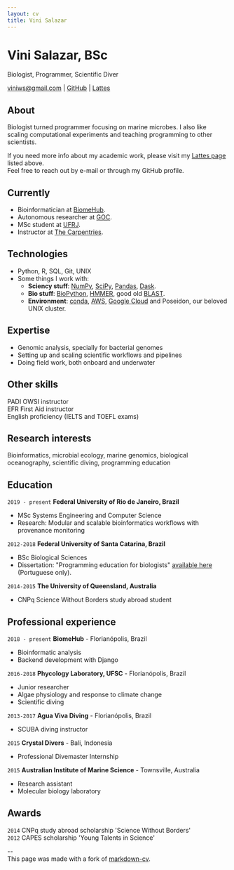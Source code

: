 ```yaml
---
layout: cv
title: Vini Salazar
---
```

# Vini Salazar, BSc
Biologist, Programmer, Scientific Diver

<div id="webaddress">
<a href="mailto:viniws@gmail.com">viniws@gmail.com</a>
| <a href="https://github.com/vinisalazar">GitHub</a> | <a href="http://lattes.cnpq.br/3615050262193115"> Lattes</a>
</div>

## About
Biologist turned programmer focusing on marine microbes.
I also like scaling computational experiments and teaching programming to other scientists.  

If you need more info about my academic work, please visit my <a href="http://lattes.cnpq.br/361505026219311">Lattes page</a> listed above.  
Feel free to reach out by e-mail or through my GitHub profile.

## Currently
- Bioinformatician at <a href="https://www.biome-hub.com/">BiomeHub</a>.    
- Autonomous researcher at <a href="https://github.com/Grupo-de-Oceanografia-Costeira/">GOC</a>.
- MSc student at <a href="https://www.cos.ufrj.br/">UFRJ</a>.
- Instructor at [The Carpentries](https://carpentries.org/).

## Technologies
* Python, R, SQL, Git, UNIX  
* Some things I work with:
  * **Sciency stuff**: [NumPy](https://numpy.org/), [SciPy](https://www.scipy.org/), [Pandas](https://pandas.pydata.org/), [Dask](https://dask.org/).
  * **Bio stuff**: [BioPython](https://biopython.org/), [HMMER](http://hmmer.org/), good old [BLAST](https://bmcbioinformatics.biomedcentral.com/articles/10.1186/1471-2105-10-421).
  * **Environment**: [conda](https://docs.conda.io/en/latest/), [AWS](https://aws.amazon.com/), [Google Cloud](https://cloud.google.com) and Poseidon, our beloved UNIX cluster.

## Expertise
* Genomic analysis, specially for bacterial genomes
* Setting up and scaling scientific workflows and pipelines
* Doing field work, both onboard and underwater

## Other skills
PADI OWSI instructor  
EFR First Aid instructor  
English proficiency (IELTS and TOEFL exams)  

## Research interests
Bioinformatics, microbial ecology, marine genomics, biological oceanography, scientific diving, programming education

## Education
`2019 - present`
__Federal University of Rio de Janeiro, Brazil__

- MSc Systems Engineering and Computer Science
- Research: Modular and scalable bioinformatics workflows with provenance monitoring

`2012-2018`
__Federal University of Santa Catarina, Brazil__

- BSc Biological Sciences
- Dissertation: "Programming education for biologists" [available here](https://repositorio.ufsc.br/handle/123456789/187711) (Portuguese only).

`2014-2015`
__The University of Queensland, Australia__

- CNPq Science Without Borders study abroad student

## Professional experience
`2018 - present`
__BiomeHub__ - Florianópolis, Brazil
- Bioinformatic analysis
- Backend development with Django

`2016-2018`
__Phycology Laboratory, UFSC__ - Florianópolis, Brazil
- Junior researcher
- Algae physiology and response to climate change
- Scientific diving

`2013-2017`
__Agua Viva Diving__ - Florianópolis, Brazil
- SCUBA diving instructor

`2015`
__Crystal Divers__ - Bali, Indonesia
- Professional Divemaster Internship

`2015`
__Australian Institute of Marine Science__ - Townsville, Australia
- Research assistant
- Molecular biology laboratory

## Awards
`2014`
CNPq study abroad scholarship 'Science Without Borders'  
`2012`
CAPES scholarship 'Young Talents in Science'  

--  
This page was made with a fork of <a href="https://github.com/elipapa/markdown-cv">markdown-cv</a>.
